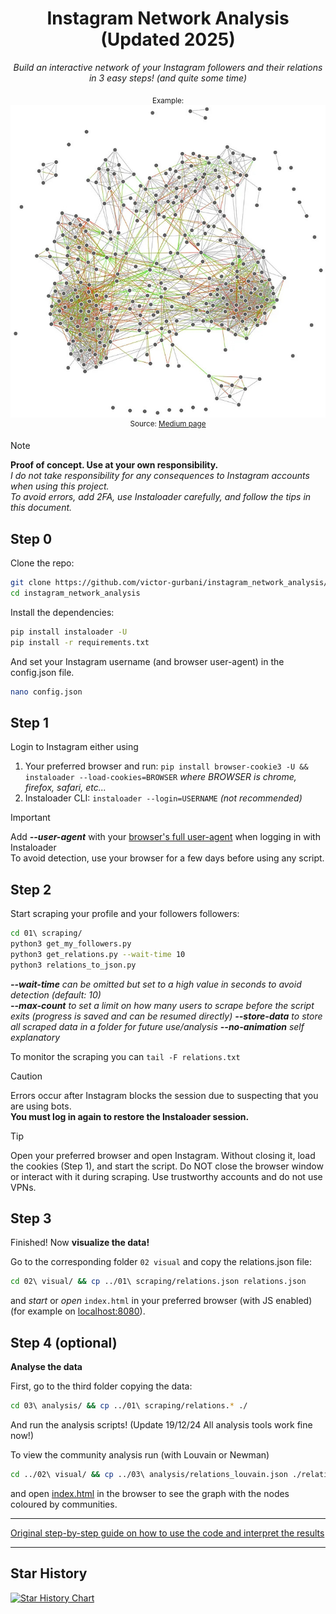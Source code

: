 <div align="center">
 
# Instagram Network Analysis (Updated 2025)

*Build an interactive network of your Instagram followers and their relations in 3 easy steps! (and quite some time)*

<sub>Example:</sub>\
![alt text](exampleNetwork.jpg "Example Interactive Network")\
<sup>Source: [Medium page](https://medium.com/@maximpiessen/how-i-visualised-my-instagram-network-and-what-i-learned-from-it-d7cc125ef297)</sup>

</div>

> [!NOTE]
> **Proof of concept. Use at your own responsibility.**\
> _I do not take responsibility for any consequences to Instagram accounts when using this project._\
> _To avoid errors, add 2FA, use Instaloader carefully, and follow the tips in this document._

## Step 0

Clone the repo:
```bash
git clone https://github.com/victor-gurbani/instagram_network_analysis/
cd instagram_network_analysis 
```
Install the dependencies:
```bash
pip install instaloader -U
pip install -r requirements.txt
```
And set your Instagram username (and browser user-agent) in the config.json file.
```bash
nano config.json
```

## Step 1

Login to Instagram either using

 1. Your preferred browser and run: `pip install browser-cookie3 -U && instaloader --load-cookies=BROWSER` _where BROWSER is chrome, firefox, safari, etc..._
 2. Instaloader CLI: `instaloader --login=USERNAME` _(not recommended)_
    
> [!IMPORTANT] 
> Add ***--user-agent*** with your [browser's full user-agent](https://www.whatismybrowser.com/detect/what-is-my-user-agent/) when logging in with Instaloader\
> To avoid detection, use your browser for a few days before using any script.

## Step 2 

Start scraping your profile and your followers followers:
```bash
cd 01\ scraping/
python3 get_my_followers.py
python3 get_relations.py --wait-time 10
python3 relations_to_json.py
```
_**--wait-time** can be omitted but set to a high value in seconds to avoid detection (default: 10) \
**--max-count** to set a limit on how many users to scrape before the script exits (progress is saved and can be resumed directly)
**--store-data** to store all scraped data in a folder for future use/analysis
**--no-animation** self explanatory_

To monitor the scraping you can `tail -F relations.txt `

> [!CAUTION]
> Errors occur after Instagram blocks the session due to suspecting that you are using bots.\
> **You must log in again to restore the Instaloader session.**

> [!TIP]
> Open your preferred browser and open Instagram. Without closing it, load the cookies (Step 1), and start the script. Do NOT close the browser window or interact with it during scraping. Use trustworthy accounts and do not use VPNs.

## Step 3 

Finished! Now **visualize the data!**

Go to the corresponding folder `02 visual` and copy the relations.json file:
```bash
cd 02\ visual/ && cp ../01\ scraping/relations.json relations.json
```
and _start_ or _open_ `index.html` in your preferred browser (with JS enabled) (for example on [localhost:8080](http://localhost:8080/index.html)).

## Step 4 (optional)

**Analyse the data**

First, go to the third folder copying the data:
```bash
cd 03\ analysis/ && cp ../01\ scraping/relations.* ./
```
And run the analysis scripts! 
(Update 19/12/24 All analysis tools work fine now!)

To view the community analysis run (with Louvain or Newman)
```bash
cd ../02\ visual/ && cp ../03\ analysis/relations_louvain.json ./relations.json
```
and open [index.html](http://localhost:8080/index.html) in the browser to see the graph with the nodes coloured by communities.

---

[Original step-by-step guide on how to use the code and interpret the results](https://medium.com/@maximpiessen/how-i-visualised-my-instagram-network-and-what-i-learned-from-it-d7cc125ef297)

---

## Star History

<a href="https://star-history.com/#victor-gurbani/instagram_network_analysis&Date">
 <picture>
   <source media="(prefers-color-scheme: dark)" srcset="https://api.star-history.com/svg?repos=victor-gurbani/instagram_network_analysis&type=Date&theme=dark" />
   <source media="(prefers-color-scheme: light)" srcset="https://api.star-history.com/svg?repos=victor-gurbani/instagram_network_analysis&type=Date" />
   <img alt="Star History Chart" src="https://api.star-history.com/svg?repos=victor-gurbani/instagram_network_analysis&type=Date" />
 </picture>
</a>
